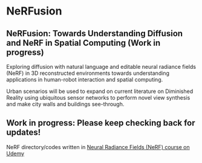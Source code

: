 # NeRFusion
## NeRFusion: Towards Understanding Diffusion and NeRF in Spatial Computing (Work in progress)

Exploring diffusion with natural language and editable neural radiance fields (NeRF) in 3D reconstructed environments towards understanding applications in human-robot interaction and spatial computing.

Urban scenarios will be used to expand on current literature on Diminished Reality using ubiquitous sensor networks to perform novel view synthesis and make city walls and buildings see-through.

## Work in progress: Please keep checking back for updates!

NeRF directory/codes written in <a href="https://www.udemy.com/course/neural-radiance-fields-nerf/">Neural Radiance Fields (NeRF) course on Udemy</a>
